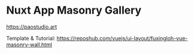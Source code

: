 # Nuxt App Masonry Gallery

https://paostudio.art

Template & Tutorial: https://reposhub.com/vuejs/ui-layout/fuxingloh-vue-masonry-wall.html
